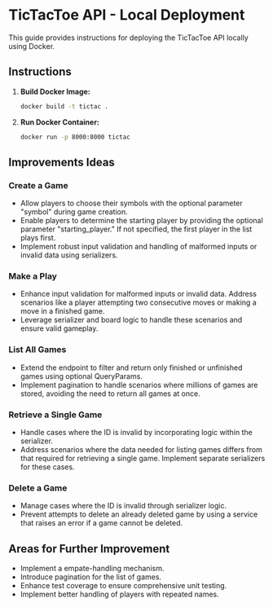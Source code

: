 # TicTacToe API - Local Deployment

This guide provides instructions for deploying the TicTacToe API locally using Docker.

## Instructions

1. **Build Docker Image:**
   ```bash
   docker build -t tictac .
   ```

2. **Run Docker Container:**
   ```bash
   docker run -p 8000:8000 tictac
   ```

## Improvements Ideas

### Create a Game
* Allow players to choose their symbols with the optional parameter "symbol" during game creation.
* Enable players to determine the starting player by providing the optional parameter "starting_player." If not specified, the first player in the list plays first.
* Implement robust input validation and handling of malformed inputs or invalid data using serializers.

### Make a Play
* Enhance input validation for malformed inputs or invalid data. Address scenarios like a player attempting two consecutive moves or making a move in a finished game.
* Leverage serializer and board logic to handle these scenarios and ensure valid gameplay.

### List All Games
* Extend the endpoint to filter and return only finished or unfinished games using optional QueryParams.
* Implement pagination to handle scenarios where millions of games are stored, avoiding the need to return all games at once.

### Retrieve a Single Game
* Handle cases where the ID is invalid by incorporating logic within the serializer.
* Address scenarios where the data needed for listing games differs from that required for retrieving a single game. Implement separate serializers for these cases.

### Delete a Game
* Manage cases where the ID is invalid through serializer logic.
* Prevent attempts to delete an already deleted game by using a service that raises an error if a game cannot be deleted.

## Areas for Further Improvement

* Implement a empate-handling mechanism.
* Introduce pagination for the list of games.
* Enhance test coverage to ensure comprehensive unit testing.
* Implement better handling of players with repeated names.
